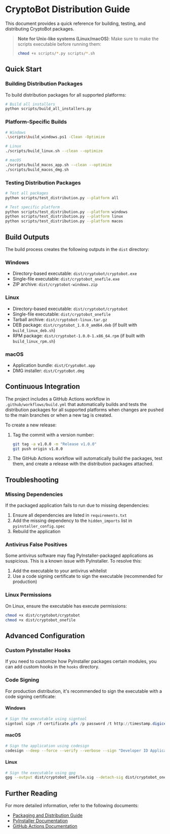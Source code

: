 # CryptoBot Distribution Guide

This document provides a quick reference for building, testing, and distributing CryptoBot packages.

> **Note for Unix-like systems (Linux/macOS)**: Make sure to make the scripts executable before running them:
> ```bash
> chmod +x scripts/*.py scripts/*.sh
> ```

## Quick Start

### Building Distribution Packages

To build distribution packages for all supported platforms:

```bash
# Build all installers
python scripts/build_all_installers.py
```

### Platform-Specific Builds

```bash
# Windows
.\scripts\build_windows.ps1 -Clean -Optimize

# Linux
./scripts/build_linux.sh --clean --optimize

# macOS
./scripts/build_macos_app.sh --clean --optimize
./scripts/build_macos_dmg.sh
```

### Testing Distribution Packages

```bash
# Test all packages
python scripts/test_distribution.py --platform all

# Test specific platform
python scripts/test_distribution.py --platform windows
python scripts/test_distribution.py --platform linux
python scripts/test_distribution.py --platform macos
```

## Build Outputs

The build process creates the following outputs in the `dist` directory:

### Windows
- Directory-based executable: `dist/cryptobot/cryptobot.exe`
- Single-file executable: `dist/cryptobot_onefile.exe`
- ZIP archive: `dist/cryptobot-windows.zip`

### Linux
- Directory-based executable: `dist/cryptobot/cryptobot`
- Single-file executable: `dist/cryptobot_onefile`
- Tarball archive: `dist/cryptobot-linux.tar.gz`
- DEB package: `dist/cryptobot_1.0.0_amd64.deb` (if built with `build_linux_deb.sh`)
- RPM package: `dist/cryptobot-1.0.0-1.x86_64.rpm` (if built with `build_linux_rpm.sh`)

### macOS
- Application bundle: `dist/CryptoBot.app`
- DMG installer: `dist/CryptoBot.dmg`

## Continuous Integration

The project includes a GitHub Actions workflow in `.github/workflows/build.yml` that automatically builds and tests the distribution packages for all supported platforms when changes are pushed to the main branches or when a new tag is created.

To create a new release:

1. Tag the commit with a version number:
   ```bash
   git tag -a v1.0.0 -m "Release v1.0.0"
   git push origin v1.0.0
   ```

2. The GitHub Actions workflow will automatically build the packages, test them, and create a release with the distribution packages attached.

## Troubleshooting

### Missing Dependencies

If the packaged application fails to run due to missing dependencies:

1. Ensure all dependencies are listed in `requirements.txt`
2. Add the missing dependency to the `hidden_imports` list in `pyinstaller_config.spec`
3. Rebuild the application

### Antivirus False Positives

Some antivirus software may flag PyInstaller-packaged applications as suspicious. This is a known issue with PyInstaller. To resolve this:

1. Add the executable to your antivirus whitelist
2. Use a code signing certificate to sign the executable (recommended for production)

### Linux Permissions

On Linux, ensure the executable has execute permissions:

```bash
chmod +x dist/cryptobot/cryptobot
chmod +x dist/cryptobot_onefile
```

## Advanced Configuration

### Custom PyInstaller Hooks

If you need to customize how PyInstaller packages certain modules, you can add custom hooks in the `hooks` directory.

### Code Signing

For production distribution, it's recommended to sign the executable with a code signing certificate:

#### Windows
```powershell
# Sign the executable using signtool
signtool sign /f certificate.pfx /p password /t http://timestamp.digicert.com dist\cryptobot_onefile.exe
```

#### macOS
```bash
# Sign the application using codesign
codesign --deep --force --verify --verbose --sign "Developer ID Application: Your Name" dist/CryptoBot.app
```

#### Linux
```bash
# Sign the executable using gpg
gpg --output dist/cryptobot_onefile.sig --detach-sig dist/cryptobot_onefile
```

## Further Reading

For more detailed information, refer to the following documents:

- [Packaging and Distribution Guide](packaging_and_distribution.md)
- [PyInstaller Documentation](https://pyinstaller.org/en/stable/)
- [GitHub Actions Documentation](https://docs.github.com/en/actions)